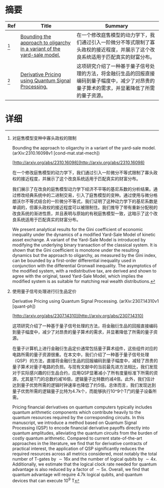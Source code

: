 # 摘要

| Ref | Title | Summary |
| --- | --- | --- |
| [^1] | [Bounding the approach to oligarchy in a variant of the yard-sale model.](http://arxiv.org/abs/2310.16098) | 在一个修改庭售模型的动力学下，我们通过引入一阶微分不等式限制了寡头政权的接近程度，并展示了这个改良系统适用于匹配真实的财富分布。 |
| [^2] | [Derivative Pricing using Quantum Signal Processing.](http://arxiv.org/abs/2307.14310) | 这项研究介绍了一种基于量子信号处理的方法，将金融衍生品的回报直接编码到量子幅度中，减少了对昂贵的量子算术的需求，并显著降低了所需的量子资源。 |

# 详细

[^1]: 对庭售模型变种中寡头政权的限制

    Bounding the approach to oligarchy in a variant of the yard-sale model. (arXiv:2310.16098v1 [cond-mat.stat-mech])

    [http://arxiv.org/abs/2310.16098](http://arxiv.org/abs/2310.16098)

    在一个修改庭售模型的动力学下，我们通过引入一阶微分不等式限制了寡头政权的接近程度，并展示了这个改良系统适用于匹配真实的财富分布。

    

    我们展示了在改良的庭售模型动力学下经济不平等的基尼系数的分析结果。通过修改经典系统中的二进制交易，引入了庭售模型的变种。通过使用与微分格朗沃尔不等式结合的一阶微分不等式，我们证明了这种动力学下的基尼系数是单调的，但寡头政权的接近程度可以被限制住。我们推导了带有重新分配税的改良系统的渐进性质，并且表明与原始的有税庭售模型一致，这暗示了这个改良系统适用于匹配真实的财富分布。

    We present analytical results for the Gini coefficient of economic inequality under the dynamics of a modified Yard-Sale Model of kinetic asset exchange. A variant of the Yard-Sale Model is introduced by modifying the underlying binary transaction of the classical system. It is shown that the Gini coefficient is monotone under the resulting dynamics but the approach to oligarchy, as measured by the Gini index, can be bounded by a first-order differential inequality used in conjunction with the differential Gronwall inequality. The asymptotics of the modified system, with a redistributive tax, are derived and shown to agree with the original, taxed Yard-Sale Model, which implies the modified system is as suitable for matching real wealth distributions.
    
[^2]: 使用量子信号处理进行衍生品定价

    Derivative Pricing using Quantum Signal Processing. (arXiv:2307.14310v1 [quant-ph])

    [http://arxiv.org/abs/2307.14310](http://arxiv.org/abs/2307.14310)

    这项研究介绍了一种基于量子信号处理的方法，将金融衍生品的回报直接编码到量子幅度中，减少了对昂贵的量子算术的需求，并显著降低了所需的量子资源。

    

    在量子计算机上进行金融衍生品定价通常包括量子算术组件，这些组件对应的电路所需的量子资源很重。在本文中，我们介绍了一种基于量子信号处理（QSP）的方法，直接将金融衍生品的回报编码到量子幅度中，减轻了昂贵的量子算术对量子电路的负担。与现有文献中的当前最先进方法相比，我们发现对于实际感兴趣的衍生品合约，应用QSP显著减小了所有度量标准下所需的资源，尤其是T门的总数约减16倍，逻辑量子比特数约减4倍。此外，我们估计达到量子优势所需的逻辑时钟速率也降低了约5倍。总体而言，我们发现达到量子优势所需的逻辑量子比特为4.7k个，而能够执行10^9个T门的量子设备所需。

    Pricing financial derivatives on quantum computers typically includes quantum arithmetic components which contribute heavily to the quantum resources required by the corresponding circuits. In this manuscript, we introduce a method based on Quantum Signal Processing (QSP) to encode financial derivative payoffs directly into quantum amplitudes, alleviating the quantum circuits from the burden of costly quantum arithmetic. Compared to current state-of-the-art approaches in the literature, we find that for derivative contracts of practical interest, the application of QSP significantly reduces the required resources across all metrics considered, most notably the total number of T-gates by $\sim 16$x and the number of logical qubits by $\sim 4$x. Additionally, we estimate that the logical clock rate needed for quantum advantage is also reduced by a factor of $\sim 5$x. Overall, we find that quantum advantage will require $4.7$k logical qubits, and quantum devices that can execute $10^9$ T
    

